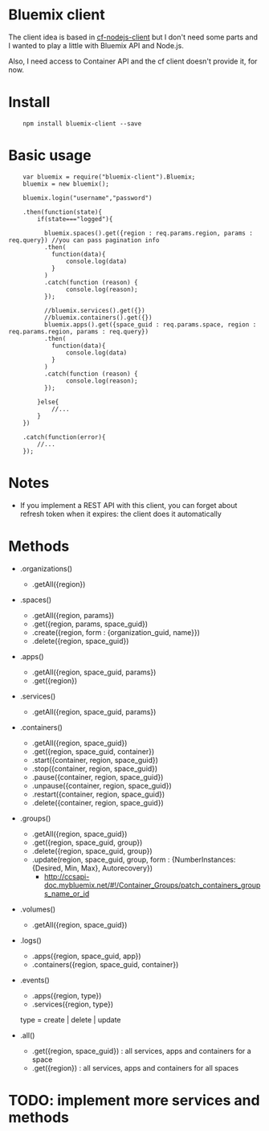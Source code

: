 # Bluemix client

The client idea is based in [cf-nodejs-client](https://www.npmjs.com/package/cf-nodejs-client) but I don't need some parts and I wanted to play a little with Bluemix API and Node.js.

Also, I need access to Container API and the cf client doesn't provide it, for now.

# Install

		npm install bluemix-client --save

# Basic usage

		var bluemix = require("bluemix-client").Bluemix;
		bluemix = new bluemix();

		bluemix.login("username","password")

		.then(function(state){
			if(state==="logged"){
				
		      bluemix.spaces().get({region : req.params.region, params : req.query}) //you can pass pagination info
		      .then(
		        function(data){
		            console.log(data)
		        }
		      )  
		      .catch(function (reason) {
		            console.log(reason);
		      });
		      
		      //bluemix.services().get({})
		      //bluemix.containers().get({})
		      bluemix.apps().get({space_guid : req.params.space, region : req.params.region, params : req.query})
		      .then(
		        function(data){
		            console.log(data)
		        }
		      )  
		      .catch(function (reason) {
		            console.log(reason);
		      });

			}else{
				//...
			}
		})

		.catch(function(error){
			//...
		});

# Notes

* If you implement a REST API with this client, you can forget about refresh token when it expires: the client does it automatically

# Methods

* .organizations()

	* .getAll({region})

* .spaces()

	* .getAll({region, params})
	* .get({region, params, space_guid})
	* .create({region, form : {organization_guid, name}})
	* .delete({region, space_guid})

* .apps()

	* .getAll({region, space_guid, params})
	* .get({region})

* .services()

	* .getAll({region, space_guid, params})

* .containers()

	* .getAll({region, space_guid})
	* .get({region, space_guid, container})
	* .start({container, region, space_guid}) 
	* .stop({container, region, space_guid})
	* .pause({container, region, space_guid})
	* .unpause({container, region, space_guid})
	* .restart({container, region, space_guid})
	* .delete({container, region, space_guid})

* .groups()

	* .getAll({region, space_guid})
	* .get({region, space_guid, group})
	* .delete({region, space_guid, group})
	* .update(region, space_guid, group, form : {NumberInstances: {Desired, Min, Max}, Autorecovery}) 
		- http://ccsapi-doc.mybluemix.net/#!/Container_Groups/patch_containers_groups_name_or_id

* .volumes()

	* .getAll({region, space_guid})

* .logs()

	* .apps({region, space_guid, app})
	* .containers({region, space_guid, container})

* .events()

	* .apps({region, type})
	* .services({region, type})

	type = create | delete | update

* .all()

    * .get({region, space_guid}) : all services, apps and containers for a space
    * .get({region}) : all services, apps and containers for all spaces



# TODO: implement more services and methods